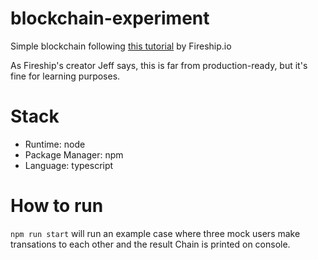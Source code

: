 # blockchain-experiment
Simple blockchain following [this tutorial](https://www.youtube.com/watch?v=qF7dkrce-mQ&ab_channel=Fireship) by Fireship.io

As Fireship's creator Jeff says, this is far from production-ready, but it's fine for learning purposes.

# Stack
- Runtime: node
- Package Manager: npm
- Language: typescript

# How to run
`npm run start` will run an example case where three mock users make transations to each other and the result Chain is printed on console.
